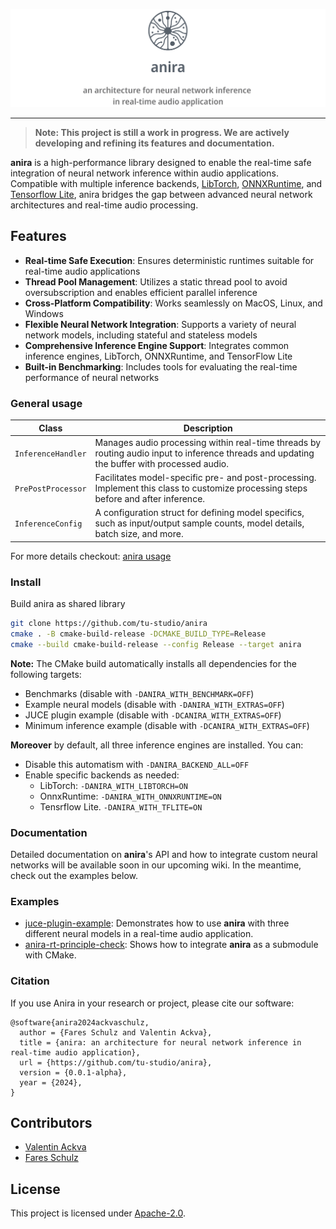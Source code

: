 ![anira Logo](/docs/img/anira-logo.png)

--------------------------------------------------------------------------------

> **Note: This project is still a work in progress. We are actively developing and refining its features and documentation.**

**anira** is a high-performance library designed to enable the real-time safe integration of neural network inference within audio applications. Compatible with multiple inference backends, [LibTorch](https://github.com/pytorch/pytorch/), [ONNXRuntime](https://github.com/microsoft/onnxruntime/), and [Tensorflow Lite](https://github.com/tensorflow/tensorflow/), anira bridges the gap between advanced neural network architectures and real-time audio processing.

## Features

- **Real-time Safe Execution**: Ensures deterministic runtimes suitable for real-time audio applications
- **Thread Pool Management**: Utilizes a static thread pool to avoid oversubscription and enables efficient parallel inference
- **Cross-Platform Compatibility**: Works seamlessly on MacOS, Linux, and Windows
- **Flexible Neural Network Integration**: Supports a variety of neural network models, including stateful and stateless models
- **Comprehensive Inference Engine Support**: Integrates common inference engines, LibTorch, ONNXRuntime, and TensorFlow Lite
- **Built-in Benchmarking**: Includes tools for evaluating the real-time performance of neural networks

### General usage

| Class             | Description                                                                                                                   |
|-------------------|-------------------------------------------------------------------------------------------------------------------------------|
| `InferenceHandler` | Manages audio processing within real-time threads by routing audio input to inference threads and updating the buffer with processed audio. |
| `PrePostProcessor` | Facilitates model-specific pre- and post-processing. Implement this class to customize processing steps before and after inference. |
| `InferenceConfig`  | A configuration struct for defining model specifics, such as input/output sample counts, model details, batch size, and more. |

For more details checkout: [anira usage](docs/anira-usage.md)

### Install
Build anira as shared library
```bash
git clone https://github.com/tu-studio/anira
cmake . -B cmake-build-release -DCMAKE_BUILD_TYPE=Release
cmake --build cmake-build-release --config Release --target anira
```
**Note:** The CMake build automatically installs all dependencies for the following targets:
 - Benchmarks (disable with ```-DANIRA_WITH_BENCHMARK=OFF```)
 - Example neural models (disable with ```-DANIRA_WITH_EXTRAS=OFF```)
 - JUCE plugin example (disable with ```-DCANIRA_WITH_EXTRAS=OFF```)
 - Minimum inference example (disable with ```-DCANIRA_WITH_EXTRAS=OFF```)

**Moreover** by default, all three inference engines are installed. You can:
- Disable this automatism with ```-DANIRA_BACKEND_ALL=OFF```
- Enable specific backends as needed:
  - LibTorch: ```-DANIRA_WITH_LIBTORCH=ON```
  - OnnxRuntime: ```-DANIRA_WITH_ONNXRUNTIME=ON```
  - Tensrflow Lite. ```-DANIRA_WITH_TFLITE=ON```

### Documentation
Detailed documentation on **anira**'s API and how to integrate custom neural networks will be available soon in our upcoming wiki. In the meantime, check out the examples below.

### Examples
- [juce-plugin-example](https://github.com/tu-studio/anira/tree/main/examples/juce-audio-plugin): Demonstrates how to use **anira** with three different neural models in a real-time audio application.
- [anira-rt-principle-check](https://github.com/tu-studio/anira-rt-principle-check): Shows how to integrate **anira** as a submodule with CMake.
  
### Citation
If you use Anira in your research or project, please cite our software: 
```
@software{anira2024ackvaschulz,
  author = {Fares Schulz and Valentin Ackva},
  title = {anira: an architecture for neural network inference in real-time audio application},
  url = {https://github.com/tu-studio/anira},
  version = {0.0.1-alpha},
  year = {2024},
}
```

## Contributors
- [Valentin Ackva](https://github.com/vackva)
- [Fares Schulz](https://github.com/faressc)

## License
This project is licensed under [Apache-2.0](LICENSE).
